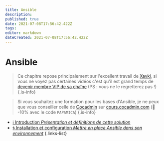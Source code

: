 ```yaml
---
title: Ansible
description: 
published: true
date: 2021-07-08T17:56:42.422Z
tags: 
editor: markdown
dateCreated: 2021-07-08T17:56:42.422Z
---
```


# Ansible
> Ce chapitre repose principalement sur l'excellent travail de [Xavki](https://www.youtube.com/channel/UCs_AZuYXi6NA9tkdbhjItHQ), si vous ne voyez pas certaines vidéos c'est qu'il est grand temps de [devenir membre VIP de sa chaîne](https://www.youtube.com/channel/UCs_AZuYXi6NA9tkdbhjItHQ/join) (PS : vous ne le regretterez pas !)
{.is-info}

> Si vous souhaitez une formation pour les bases d'Ansible, je ne peux que vous conseiller celle de [Cocadmin](https://www.youtube.com/c/cocadmin) sur [cours.cocadmin.com](https://cours.cocadmin.com) (🎁 -10% avec le code `PAPAMICA`)
{.is-info}


- [ℹ️ Introduction *Présentation et définitions de cette solution*](/Configuration/Ansible/Introduction)
- [🌀 Installation et configuration *Mettre en place Ansible dans son environnement*](/Configuration/Ansible/Installation)
{.links-list}